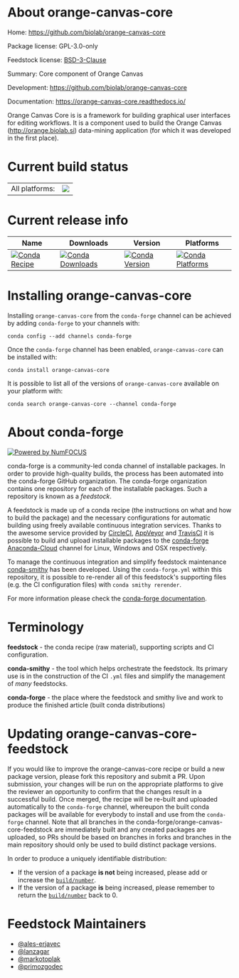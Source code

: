 About orange-canvas-core
========================

Home: https://github.com/biolab/orange-canvas-core

Package license: GPL-3.0-only

Feedstock license: [BSD-3-Clause](https://github.com/conda-forge/orange-canvas-core-feedstock/blob/master/LICENSE.txt)

Summary: Core component of Orange Canvas

Development: https://github.com/biolab/orange-canvas-core

Documentation: https://orange-canvas-core.readthedocs.io/

Orange Canvas Core is is a framework for building graphical user
interfaces for editing workflows. It is a component used to build
the Orange Canvas (http://orange.biolab.si) data-mining application
(for which it was developed in the first place).


Current build status
====================


<table><tr><td>All platforms:</td>
    <td>
      <a href="https://dev.azure.com/conda-forge/feedstock-builds/_build/latest?definitionId=7749&branchName=master">
        <img src="https://dev.azure.com/conda-forge/feedstock-builds/_apis/build/status/orange-canvas-core-feedstock?branchName=master">
      </a>
    </td>
  </tr>
</table>

Current release info
====================

| Name | Downloads | Version | Platforms |
| --- | --- | --- | --- |
| [![Conda Recipe](https://img.shields.io/badge/recipe-orange--canvas--core-green.svg)](https://anaconda.org/conda-forge/orange-canvas-core) | [![Conda Downloads](https://img.shields.io/conda/dn/conda-forge/orange-canvas-core.svg)](https://anaconda.org/conda-forge/orange-canvas-core) | [![Conda Version](https://img.shields.io/conda/vn/conda-forge/orange-canvas-core.svg)](https://anaconda.org/conda-forge/orange-canvas-core) | [![Conda Platforms](https://img.shields.io/conda/pn/conda-forge/orange-canvas-core.svg)](https://anaconda.org/conda-forge/orange-canvas-core) |

Installing orange-canvas-core
=============================

Installing `orange-canvas-core` from the `conda-forge` channel can be achieved by adding `conda-forge` to your channels with:

```
conda config --add channels conda-forge
```

Once the `conda-forge` channel has been enabled, `orange-canvas-core` can be installed with:

```
conda install orange-canvas-core
```

It is possible to list all of the versions of `orange-canvas-core` available on your platform with:

```
conda search orange-canvas-core --channel conda-forge
```


About conda-forge
=================

[![Powered by NumFOCUS](https://img.shields.io/badge/powered%20by-NumFOCUS-orange.svg?style=flat&colorA=E1523D&colorB=007D8A)](http://numfocus.org)

conda-forge is a community-led conda channel of installable packages.
In order to provide high-quality builds, the process has been automated into the
conda-forge GitHub organization. The conda-forge organization contains one repository
for each of the installable packages. Such a repository is known as a *feedstock*.

A feedstock is made up of a conda recipe (the instructions on what and how to build
the package) and the necessary configurations for automatic building using freely
available continuous integration services. Thanks to the awesome service provided by
[CircleCI](https://circleci.com/), [AppVeyor](https://www.appveyor.com/)
and [TravisCI](https://travis-ci.com/) it is possible to build and upload installable
packages to the [conda-forge](https://anaconda.org/conda-forge)
[Anaconda-Cloud](https://anaconda.org/) channel for Linux, Windows and OSX respectively.

To manage the continuous integration and simplify feedstock maintenance
[conda-smithy](https://github.com/conda-forge/conda-smithy) has been developed.
Using the ``conda-forge.yml`` within this repository, it is possible to re-render all of
this feedstock's supporting files (e.g. the CI configuration files) with ``conda smithy rerender``.

For more information please check the [conda-forge documentation](https://conda-forge.org/docs/).

Terminology
===========

**feedstock** - the conda recipe (raw material), supporting scripts and CI configuration.

**conda-smithy** - the tool which helps orchestrate the feedstock.
                   Its primary use is in the construction of the CI ``.yml`` files
                   and simplify the management of *many* feedstocks.

**conda-forge** - the place where the feedstock and smithy live and work to
                  produce the finished article (built conda distributions)


Updating orange-canvas-core-feedstock
=====================================

If you would like to improve the orange-canvas-core recipe or build a new
package version, please fork this repository and submit a PR. Upon submission,
your changes will be run on the appropriate platforms to give the reviewer an
opportunity to confirm that the changes result in a successful build. Once
merged, the recipe will be re-built and uploaded automatically to the
`conda-forge` channel, whereupon the built conda packages will be available for
everybody to install and use from the `conda-forge` channel.
Note that all branches in the conda-forge/orange-canvas-core-feedstock are
immediately built and any created packages are uploaded, so PRs should be based
on branches in forks and branches in the main repository should only be used to
build distinct package versions.

In order to produce a uniquely identifiable distribution:
 * If the version of a package **is not** being increased, please add or increase
   the [``build/number``](https://conda.io/docs/user-guide/tasks/build-packages/define-metadata.html#build-number-and-string).
 * If the version of a package **is** being increased, please remember to return
   the [``build/number``](https://conda.io/docs/user-guide/tasks/build-packages/define-metadata.html#build-number-and-string)
   back to 0.

Feedstock Maintainers
=====================

* [@ales-erjavec](https://github.com/ales-erjavec/)
* [@lanzagar](https://github.com/lanzagar/)
* [@markotoplak](https://github.com/markotoplak/)
* [@primozgodec](https://github.com/primozgodec/)

